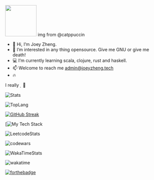<!---
joey5403/joey5403 is a special repository because its `README.md` (this file) appears on your GitHub profile.
You can click the Preview link to take a look at your changes.
use cheatsheet: https://github.com/ikatyang/emoji-cheat-sheet?tab=readme-ov-file#computer

--->
<!--https://github.githubassets.com/images/mona-loading-dimmed.gif-->

<img src="https://giscus.catppuccin.com/assets/loading_48x48.gif" style="width:100px"/>
img from @catppuccin

- :wave: Hi, I’m Joey Zheng.
- :flashlight: I’m interested in any thing opensource. Give me GNU or give me death!
- :computer: I’m currently learning scala, clojure, rust and haskell.
- :mailbox: Welcome to reach me admin@joeyzheng.tech
- :fire:

I really     


![Stats](https://github-readme-stats.vercel.app/api?username=joey5403&theme=catppuccin_mocha&show_icons=true&count_private=true)

![TopLang](https://github-readme-stats.vercel.app/api/top-langs/?username=joey5403&theme=catppuccin_mocha&layout=compact&card_width=444)

[![GitHub Streak](https://streak-stats.demolab.com?user=joey5403&theme=catppuccin-mocha)](https://git.io/streak-stats)

[![My Tech Stack](https://github-readme-tech-stack.vercel.app/api/cards?lineCount=4&theme=catppuccin_mocha&width=695&bg=%231e1e2e&badge=%23181825&border=%236c7086&titleColor=%2394e2d5&line1=kotlin%2Ckotlin%2Ccdb75c%3Bpython%2Cpython%2C92eac2%3Blua%2Clua%2C97424b%3Bclojure%2Cclojure%2Cb5d811%3Bhaskell%2Chaskell%2C018e84%3Bjavascript%2Cjavascript%2Ccd8efa%3B&line2=linux%2Clinux%2C2fce4d%3Bvim%2Cvim%2C465ad6%3Bneovim%2Cneovim%2Cb555bc%3Bjetbrains%2Cjetbrains%2C4d95e5%3Bjulia%2Cjulia%2C089b9c%3B&line3=spring%2Cspring%2C39c186%3Bgraphql%2Cgraphql%2Cb2dc33%3Bdjango%2Cdjango%2Cb7e723%3B&line4=mysql%2Cmysql%2Cfafd3a%3Bpostgresql%2Cpostgresql%2C8e120b%3B)



![LeetcodeStats](https://leetcode.card.workers.dev/joey5403?theme=dark&font=baloo)

![codewars](https://www.codewars.com/users/joey5403/badges/large)

![WakaTimeStats](https://github-readme-stats.vercel.app/api/wakatime?username=joey5403&theme=catppuccin_mocha)

![wakatime](https://wakatime.com/badge/user/9b541262-192b-4f1c-8c7b-6b225e3b59f9.svg)

[![forthebadge](https://forthebadge.com/images/badges/made-with-out-pants.svg)](https://forthebadge.com)

